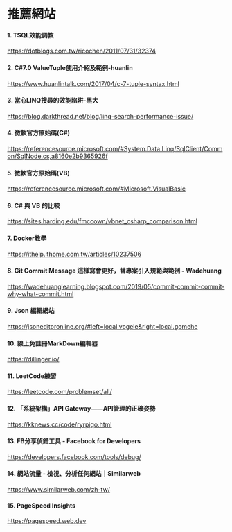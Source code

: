 # 推薦網站
#### 1. TSQL效能調教
  https://dotblogs.com.tw/ricochen/2011/07/31/32374
<br> 
#### 2. C#7.0 ValueTuple使用介紹及範例-huanlin
  https://www.huanlintalk.com/2017/04/c-7-tuple-syntax.html
<br>
#### 3. 當心LINQ搜尋的效能陷阱-黑大
https://blog.darkthread.net/blog/linq-search-performance-issue/
<br>
#### 4. 微軟官方原始碼(C#)
https://referencesource.microsoft.com/#System.Data.Linq/SqlClient/Common/SqlNode.cs,a8160e2b9365926f
<br>
#### 5. 微軟官方原始碼(VB)
https://referencesource.microsoft.com/#Microsoft.VisualBasic
<br>
#### 6. C# 與 VB 的比較
https://sites.harding.edu/fmccown/vbnet_csharp_comparison.html
<br>
#### 7. Docker教學
https://ithelp.ithome.com.tw/articles/10237506
<br>
#### 8. Git Commit Message 這樣寫會更好，替專案引入規範與範例 - Wadehuang 
https://wadehuanglearning.blogspot.com/2019/05/commit-commit-commit-why-what-commit.html
<br>
#### 9. Json 編輯網站
https://jsoneditoronline.org/#left=local.vogele&right=local.gomehe
<br>
#### 10. 線上免註冊MarkDown編輯器
https://dillinger.io/
<br>
#### 11. LeetCode練習
https://leetcode.com/problemset/all/
<br>
#### 12. 「系統架構」API Gateway——API管理的正確姿勢
https://kknews.cc/code/ryrpjqo.html
<br>
#### 13. FB分享偵錯工具 - Facebook for Developers
https://developers.facebook.com/tools/debug/
<br>
#### 14. 網站流量 - 檢視、分析任何網站｜Similarweb
https://www.similarweb.com/zh-tw/
<br>
#### 15. PageSpeed Insights
https://pagespeed.web.dev

